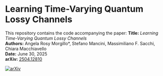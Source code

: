 # Learning Time-Varying Quantum Lossy Channels

This repository contains the code accompanying the paper:
**Title:** _Learning Time-Varying Quantum Lossy Channels_  
**Authors:** Angela Rosy Morgillo*, Stefano Mancini, Massimiliano F. Sacchi, Chiara Macchiavello  
**Date:** June 30, 2025  
**arXiv:** [2504.12810](https://arxiv.org/abs/2504.12810)  


[![arXiv](https://img.shields.io/badge/arXiv-2504.12810-b31b1b?logo=arxiv&logoColor=white)](https://arxiv.org/abs/2504.12810)

